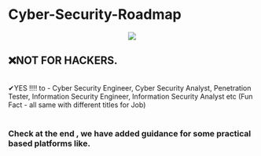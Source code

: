 # Cyber-Security-Roadmap
<p align="center"><a href="https://github.com/J3y-Z3r0"><img src="https://www.sportsingapore.gov.sg/-/media/SSC/Corporate/Images/Newsroom/Announcements/ActiveSG-Cyber-Security-Banner-1110x360px-d1-250122.ashx"></a></p>

## ❌NOT FOR HACKERS.
<br>✔YES !!!! to - Cyber Security Engineer, Cyber Security Analyst, Penetration Tester, Information Security Engineer, Information
Security Analyst etc Fun Fact - all same with different titles for Job)</br>
</br>

###  Check at the end , we have added guidance for some practical based platforms like.
